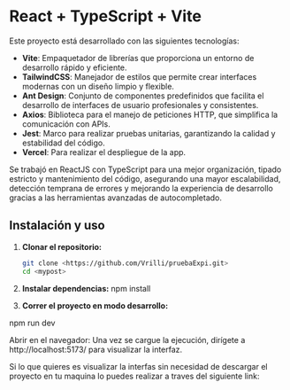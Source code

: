 # React + TypeScript + Vite

Este proyecto está desarrollado con las siguientes tecnologías:

- **Vite**: Empaquetador de librerías que proporciona un entorno de desarrollo rápido y eficiente.
- **TailwindCSS**: Manejador de estilos que permite crear interfaces modernas con un diseño limpio y flexible.
- **Ant Design**: Conjunto de componentes predefinidos que facilita el desarrollo de interfaces de usuario        profesionales y consistentes.
- **Axios**: Biblioteca para el manejo de peticiones HTTP, que simplifica la comunicación con APIs.
- **Jest**: Marco para realizar pruebas unitarias, garantizando la calidad y estabilidad del código.
- **Vercel**: Para realizar el despliegue de la app.

Se trabajó en ReactJS con TypeScript para una mejor organización, tipado estricto y mantenimiento del código, asegurando una mayor escalabilidad, detección temprana de errores y mejorando la experiencia de desarrollo gracias a las herramientas avanzadas de autocompletado.

## Instalación y uso

1. **Clonar el repositorio:**
   ```bash
   git clone <https://github.com/Vrilli/pruebaExpi.git>
   cd <mypost>

2. **Instalar dependencias:**
  npm install


3. **Correr el proyecto en modo desarrollo:**

npm run dev

Abrir en el navegador: Una vez se cargue la ejecución, dirígete a http://localhost:5173/ para visualizar la interfaz.

Si lo que quieres es visualizar la interfas sin necesidad de descargar el proyecto en tu maquina lo puedes realizar a traves del siguiente link: 